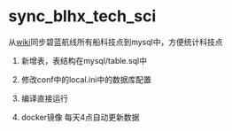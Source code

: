 # sync_blhx_tech_sci
从[wiki](https://wiki.biligame.com/blhx/%E8%88%B0%E9%98%9F%E7%A7%91%E6%8A%80)同步碧蓝航线所有船科技点到mysql中，方便统计科技点

1. 新增表，表结构在mysql/table.sql中

2. 修改conf中的local.ini中的数据库配置

3. 编译直接运行

4. docker镜像 每天4点自动更新数据
